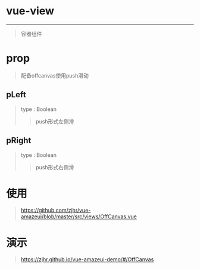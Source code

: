 # vue-view
---
>容器组件

# prop
>配备offcanvas使用push滑动

## pLeft
>type : Boolean
>>push形式左侧滑

## pRight
>type : Boolean
>>push形式右侧滑

# 使用
><a>https://github.com/zjhr/vue-amazeui/blob/master/src/views/OffCanvas.vue</a>

# 演示
><a>https://zjhr.github.io/vue-amazeui-demo/#/OffCanvas</a>
